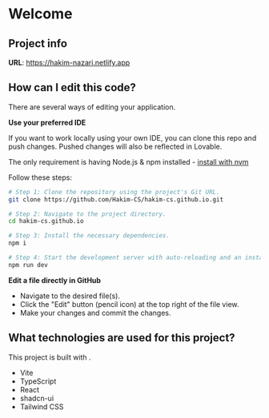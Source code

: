 # Welcome 

## Project info

**URL**: https://hakim-nazari.netlify.app

## How can I edit this code?
   
There are several ways of editing your application.

 
**Use your preferred IDE**

If you want to work locally using your own IDE, you can clone this repo and push changes. Pushed changes will also be reflected in Lovable.

The only requirement is having Node.js & npm installed - [install with nvm](https://github.com/nvm-sh/nvm#installing-and-updating)

Follow these steps:

```sh
# Step 1: Clone the repository using the project's Git URL.
git clone https://github.com/Hakim-CS/hakim-cs.github.io.git

# Step 2: Navigate to the project directory.
cd hakim-cs.github.io

# Step 3: Install the necessary dependencies.
npm i

# Step 4: Start the development server with auto-reloading and an instant preview.
npm run dev
```

**Edit a file directly in GitHub**

- Navigate to the desired file(s).
- Click the "Edit" button (pencil icon) at the top right of the file view.
- Make your changes and commit the changes.


## What technologies are used for this project?

This project is built with .

- Vite
- TypeScript
- React
- shadcn-ui
- Tailwind CSS


